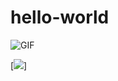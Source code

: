 # hello-world
![GIF](https://media.giphy.com/media/HKl5QYQF5aOdO/giphy.gif)


[<img src="https://media.giphy.com/media/W8krmZSDxPIfm/giphy.gif">]
